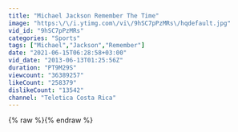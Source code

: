 ```yaml
---
title: "Michael Jackson Remember The Time"
image: "https:\/\/i.ytimg.com\/vi\/9hSC7pPzMRs\/hqdefault.jpg"
vid_id: "9hSC7pPzMRs"
categories: "Sports"
tags: ["Michael","Jackson","Remember"]
date: "2021-06-15T06:28:58+03:00"
vid_date: "2013-06-13T01:25:56Z"
duration: "PT9M29S"
viewcount: "36389257"
likeCount: "258379"
dislikeCount: "13542"
channel: "Teletica Costa Rica"
---
```

{% raw %}{% endraw %}
